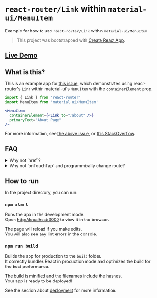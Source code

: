 # `react-router/Link` within `material-ui/MenuItem`
Example for how to use `react-router/Link` within `material-ui/MenuItem`

> This project was bootstrapped with [Create React App](https://github.com/facebookincubator/create-react-app).

## [Live Demo](https://daxchen.github.io/material-ui-Link-within-MenuItem)

## What is this?
This is an example app for [this
issue](https://github.com/callemall/material-ui/issues/204#issuecomment-269130245), which demonstrates using
react-router's `Link` within material-ui's `MenuItem` with the `containerElement` prop.

```jsx
import { Link } from 'react-router'
import MenuItem from 'material-ui/MenuItem'

<MenuItem
  containerElement={<Link to="/about" />}
  primaryText="About Page"
/>
```

For more information, see [the above issue](https://github.com/callemall/material-ui/issues/204), or [this
StackOverflow](http://stackoverflow.com/questions/32106513/material-ui-menu-using-routes).

## FAQ

<details>
  <summary>Why not `href`?</summary>

Using `href` instead of react-router's `Link` component will cause the page to reload
</details>

<details>
  <summary>Why not `onTouchTap` and programmically change route?</summary>

Using `onTouchTap/onClick` to trigger page change instead of `<a>/<Link />` will lose some native features such as
the link previewing in browser status bar, and the ability for users to open link in a new tab (`mousewheel-click`, `cmd + click` on macOS, `ctrl + click` on windows, `click and hold` on mobile devices, etc.).
</details>

## How to run

In the project directory, you can run:

### `npm start`

Runs the app in the development mode.<br>
Open [http://localhost:3000](http://localhost:3000) to view it in the browser.

The page will reload if you make edits.<br>
You will also see any lint errors in the console.

### `npm run build`

Builds the app for production to the `build` folder.<br>
It correctly bundles React in production mode and optimizes the build for the best performance.

The build is minified and the filenames include the hashes.<br>
Your app is ready to be deployed!

See the section about [deployment](#deployment) for more information.

